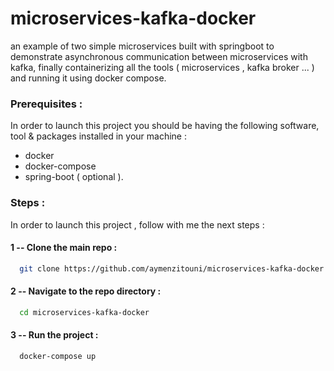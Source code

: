 # microservices-kafka-docker
an example of two simple microservices built with springboot to demonstrate asynchronous communication 
between microservices with kafka, finally containerizing all the tools ( microservices , kafka broker ... ) and running it 
using docker compose.

### Prerequisites :
In order to launch this project you should be having the following software, tool & packages installed in  your machine :
* docker
* docker-compose
* spring-boot ( optional ).

### Steps :
In order to launch this project , follow with me the next steps :

#### 1 -- Clone the main repo :
```sh
  git clone https://github.com/aymenzitouni/microservices-kafka-docker
  ```
  
#### 2 -- Navigate to the repo directory :
```sh
  cd microservices-kafka-docker
  ```
  
#### 3 -- Run the project :
```sh
  docker-compose up
  ```
